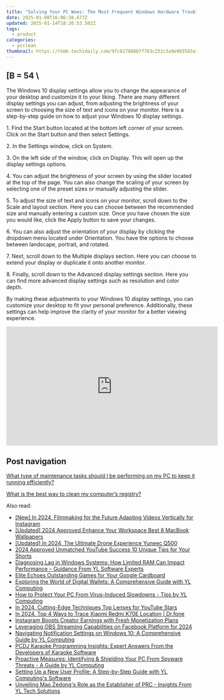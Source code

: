 ```yaml
---
title: "Solving Your PC Woes: The Most Frequent Windows Hardware Troubles Explained by YL Software Experts"
date: 2025-01-08T16:06:38.677Z
updated: 2025-01-14T18:26:53.502Z
tags:
  - product
categories:
  - pcclean
thumbnail: https://thmb.techidaily.com/9fc617880b7f763c252c5a9e983583a15e0501d81b43be135b81d00ad4f84b19.png
---
```


## \[B = 54 \

The Windows 10 display settings allow you to change the appearance of your desktop and customize it to your liking. There are many different display settings you can adjust, from adjusting the brightness of your screen to choosing the size of text and icons on your monitor. Here is a step-by-step guide on how to adjust your Windows 10 display settings. 

1\. Find the Start button located at the bottom left corner of your screen. Click on the Start button and then select Settings.

2\. In the Settings window, click on System.

3\. On the left side of the window, click on Display. This will open up the display settings options. 

4\. You can adjust the brightness of your screen by using the slider located at the top of the page. You can also change the scaling of your screen by selecting one of the preset sizes or manually adjusting the slider.

5\. To adjust the size of text and icons on your monitor, scroll down to the Scale and layout section. Here you can choose between the recommended size and manually entering a custom size. Once you have chosen the size you would like, click the Apply button to save your changes.

6\. You can also adjust the orientation of your display by clicking the dropdown menu located under Orientation. You have the options to choose between landscape, portrait, and rotated.

7\. Next, scroll down to the Multiple displays section. Here you can choose to extend your display or duplicate it onto another monitor.

8\. Finally, scroll down to the Advanced display settings section. Here you can find more advanced display settings such as resolution and color depth. 

By making these adjustments to your Windows 10 display settings, you can customize your desktop to fit your personal preference. Additionally, these settings can help improve the clarity of your monitor for a better viewing experience.

<!-- affiliate ads begin -->
<iframe width="560" height="315" src="https://www.youtube.com/embed/LaWcXdTn5SE?si=QbxEkX-4a17J5RVs" title="YouTube video player" frameborder="0" allow="accelerometer; autoplay; clipboard-write; encrypted-media; gyroscope; picture-in-picture; web-share" referrerpolicy="strict-origin-when-cross-origin" allowfullscreen></iframe>
<!-- affiliate ads end -->

## Post navigation

[What type of maintenance tasks should I be performing on my PC to keep it running efficiently?](https://tools.techidaily.com/pcclean/products/)

[What is the best way to clean my computer’s registry?](https://tools.techidaily.com/pcclean/products/)

<ins class="adsbygoogle"
     style="display:block"
     data-ad-format="autorelaxed"
     data-ad-client="ca-pub-7571918770474297"
     data-ad-slot="1223367746"></ins>

<ins class="adsbygoogle"
     style="display:block"
     data-ad-client="ca-pub-7571918770474297"
     data-ad-slot="8358498916"
     data-ad-format="auto"
     data-full-width-responsive="true"></ins>

<span class="atpl-alsoreadstyle">Also read:</span>
<div><ul>
<li><a href="https://instagram-clips.techidaily.com/new-in-2024-filmmaking-for-the-future-adapting-videos-vertically-for-instagram/"><u>[New] In 2024, Filmmaking for the Future Adapting Videos Vertically for Instagram</u></a></li>
<li><a href="https://fox-cloud.techidaily.com/updated-2024-approved-enhance-your-workspace-best-8-macbook-wallpapers/"><u>[Updated] 2024 Approved Enhance Your Workspace Best 8 MacBook Wallpapers</u></a></li>
<li><a href="https://fox-access.techidaily.com/updated-in-2024-the-ultimate-drone-experience-yuneec-q500/"><u>[Updated] In 2024, The Ultimate Drone Experience Yuneec Q500</u></a></li>
<li><a href="https://youtube-docs.techidaily.com/approved-unmatched-youtube-success-10-unique-tips-for-your-shorts/"><u>2024 Approved Unmatched YouTube Success 10 Unique Tips for Your Shorts</u></a></li>
<li><a href="https://win-updates.techidaily.com/diagnosing-lag-in-windows-systems-how-limited-ram-can-impact-performance-guidance-from-yl-software-experts/"><u>Diagnosing Lag in Windows Systems: How Limited RAM Can Impact Performance – Guidance From YL Software Experts</u></a></li>
<li><a href="https://extra-tips.techidaily.com/elite-echoes-outstanding-games-for-your-google-cardboard/"><u>Elite Echoes Outstanding Games for Your Google Cardboard</u></a></li>
<li><a href="https://win-updates.techidaily.com/exploring-the-world-of-digital-wallets-a-comprehensive-guide-with-yl-computing/"><u>Exploring the World of Digital Wallets: A Comprehensive Guide with YL Computing</u></a></li>
<li><a href="https://win-updates.techidaily.com/how-to-protect-your-pc-from-virus-induced-slowdowns-tips-by-yl-computing/"><u>How to Protect Your PC From Virus-Induced Slowdowns - Tips by YL Computing</u></a></li>
<li><a href="https://youtube-sure.techidaily.com/24-cutting-edge-techniques-top-lenses-for-youtube-stars/"><u>In 2024, Cutting-Edge Techniques Top Lenses for YouTube Stars</u></a></li>
<li><a href="https://android-location-track.techidaily.com/in-2024-top-4-ways-to-trace-xiaomi-redmi-k70e-location-drfone-by-drfone-virtual-android/"><u>In 2024, Top 4 Ways to Trace Xiaomi Redmi K70E Location | Dr.fone</u></a></li>
<li><a href="https://facebook.techidaily.com/instagram-boosts-creator-earnings-with-fresh-monetization-plans/"><u>Instagram Boosts Creator Earnings with Fresh Monetization Plans</u></a></li>
<li><a href="https://visual-screen-recording.techidaily.com/leveraging-obs-streaming-capabilities-on-facebook-platform-for-2024/"><u>Leveraging OBS Streaming Capabilities on Facebook Platform for 2024</u></a></li>
<li><a href="https://win-updates.techidaily.com/navigating-notification-settings-on-windows-10-a-comprehensive-guide-by-yl-computing/"><u>Navigating Notification Settings on Windows 10: A Comprehensive Guide by YL Computing</u></a></li>
<li><a href="https://win-updates.techidaily.com/pcdj-karaoke-programming-insights-expert-answers-from-the-developers-of-karaoke-software/"><u>PCDJ Karaoke Programming Insights: Expert Answers From the Developers of Karaoke Software</u></a></li>
<li><a href="https://win-updates.techidaily.com/proactive-measures-identifying-and-shielding-your-pc-from-spyware-threats-a-guide-by-yl-computing/"><u>Proactive Measures: Identifying & Shielding Your PC From Spyware Threats - A Guide by YL Computing</u></a></li>
<li><a href="https://win-updates.techidaily.com/setting-up-a-new-user-profile-a-step-by-step-guide-with-yl-computings-software/"><u>Setting Up a New User Profile: A Step-by-Step Guide with YL Computing's Software</u></a></li>
<li><a href="https://win-updates.techidaily.com/unveiling-mao-zedongs-role-as-the-establisher-of-prc-insights-from-yl-tech-solutions/"><u>Unveiling Mao Zedong's Role as the Establisher of PRC - Insights From YL Tech Solutions</u></a></li>
</ul></div>

